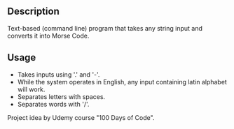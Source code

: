 ## Description
Text-based (command line) program that takes any string input and converts it into Morse Code. 

## Usage
- Takes inputs using '.' and '-'. 
- While the system operates in English, any input containing latin alphabet will work. 
- Separates letters with spaces.
- Separates words with '/'.

Project idea by Udemy course "100 Days of Code".